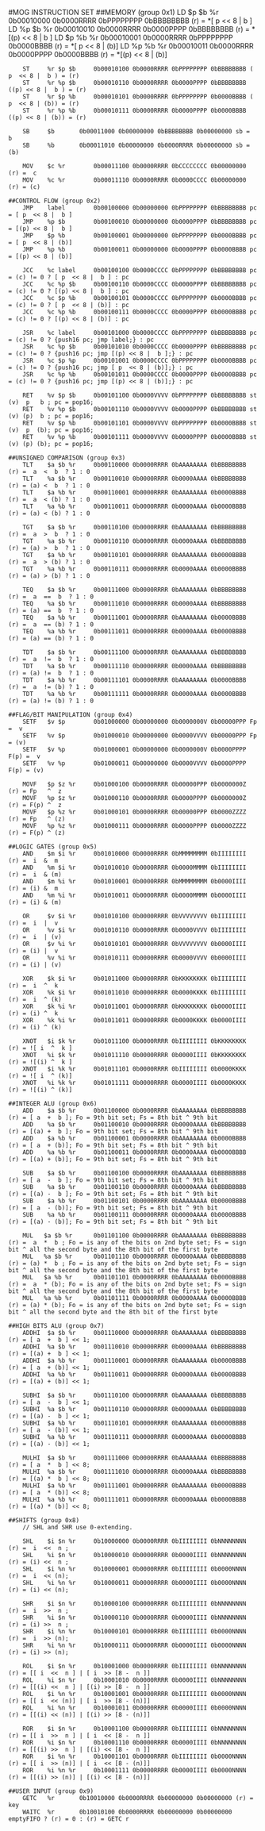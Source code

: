 #MOG INSTRUCTION SET
	##MEMORY (group 0x1)
		LD     $p $b %r		0b00010000 0b0000RRRR 0bPPPPPPPP 0bBBBBBBBB	(r) = *[ p  << 8 |  b ]
		LD     %p $b %r		0b00010010 0b0000RRRR 0b0000PPPP 0bBBBBBBBB	(r) = *[(p) << 8 |  b ]
		LD     $p %b %r		0b00010001 0b0000RRRR 0bPPPPPPPP 0b0000BBBB	(r) = *[ p  << 8 | (b)]
		LD     %p %b %r		0b00010011 0b0000RRRR 0b0000PPPP 0b0000BBBB	(r) = *[(p) << 8 | (b)]

		ST     %r $p $b		0b00010100 0b0000RRRR 0bPPPPPPPP 0bBBBBBBBB	( p  << 8 |  b ) = (r)
		ST     %r %p $b		0b00010110 0b0000RRRR 0b0000PPPP 0bBBBBBBBB	((p) << 8 |  b ) = (r)
		ST     %r $p %b		0b00010101 0b0000RRRR 0bPPPPPPPP 0b0000BBBB	( p  << 8 | (b)) = (r)
		ST     %r %p %b		0b00010111 0b0000RRRR 0b0000PPPP 0b0000BBBB	((p) << 8 | (b)) = (r)

		SB     $b		0b00011000 0b00000000 0bBBBBBBBB 0b00000000	sb =  b
		SB     %b		0b00011010 0b00000000 0b0000RRRR 0b00000000	sb = (b)

		MOV    $c %r		0b00011100 0b0000RRRR 0bCCCCCCCC 0b00000000	(r) =  c 
		MOV    %c %r		0b00011110 0b0000RRRR 0b0000CCCC 0b00000000	(r) = (c)

	##CONTROL FLOW (group 0x2)
		JMP    label		0b00100000 0b00000000 0bPPPPPPPP 0bBBBBBBBB	pc = [ p  << 8 |  b ] 
		JMP    %p $b		0b00100010 0b00000000 0b0000PPPP 0bBBBBBBBB	pc = [(p) << 8 |  b ]
		JMP    $p %b		0b00100001 0b00000000 0bPPPPPPPP 0b0000BBBB	pc = [ p  << 8 | (b)]
		JMP    %p %b		0b00100011 0b00000000 0b0000PPPP 0b0000BBBB	pc = [(p) << 8 | (b)]

		JCC    %c label		0b00100100 0b0000CCCC 0bPPPPPPPP 0bBBBBBBBB	pc = (c) != 0 ? [ p  << 8 |  b ] : pc
		JCC    %c %p $b		0b00100110 0b0000CCCC 0b0000PPPP 0bBBBBBBBB	pc = (c) != 0 ? [(p) << 8 |  b ] : pc
		JCC    %c $p %b		0b00100101 0b0000CCCC 0bPPPPPPPP 0b0000BBBB	pc = (c) != 0 ? [ p  << 8 | (b)] : pc
		JCC    %c %p %b		0b00100111 0b0000CCCC 0b0000PPPP 0b0000BBBB	pc = (c) != 0 ? [(p) << 8 | (b)] : pc

		JSR    %c label		0b00101000 0b0000CCCC 0bPPPPPPPP 0bBBBBBBBB	pc = (c) != 0 ? {push16 pc; jmp label;} : pc
		JSR    %c %p $b		0b00101010 0b0000CCCC 0b0000PPPP 0bBBBBBBBB	pc = (c) != 0 ? {push16 pc; jmp [(p) << 8 |  b ];} : pc
		JSR    %c $p %p		0b00101001 0b0000CCCC 0bPPPPPPPP 0b0000BBBB	pc = (c) != 0 ? {push16 pc; jmp [ p  << 8 | (b)];} : pc
		JSR    %c %p %b		0b00101011 0b0000CCCC 0b0000PPPP 0b0000BBBB	pc = (c) != 0 ? {push16 pc; jmp [(p) << 8 | (b)];} : pc

		RET    %v $p $b		0b00101100 0b0000VVVV 0bPPPPPPPP 0bBBBBBBBB	st (v)  p   b ; pc = pop16;
		RET    %v %p $b		0b00101110 0b0000VVVV 0b0000PPPP 0bBBBBBBBB	st (v) (p)  b ; pc = pop16;
		RET    %v $p %b		0b00101101 0b0000VVVV 0bPPPPPPPP 0b0000BBBB	st (v)  p  (b); pc = pop16;
		RET    %v %p %b		0b00101111 0b0000VVVV 0b0000PPPP 0b0000BBBB	st (v) (p) (b); pc = pop16;

	##UNSIGNED COMPARISON (group 0x3)
		TLT    $a $b %r		0b00110000 0b0000RRRR 0bAAAAAAAA 0bBBBBBBBB	(r) =  a  <  b  ? 1 : 0
		TLT    %a $b %r		0b00110010 0b0000RRRR 0b0000AAAA 0bBBBBBBBB	(r) = (a) <  b  ? 1 : 0
		TLT    $a %b %r		0b00110001 0b0000RRRR 0bAAAAAAAA 0b0000BBBB	(r) =  a  < (b) ? 1 : 0
		TLT    %a %b %r		0b00110011 0b0000RRRR 0b0000AAAA 0b0000BBBB	(r) = (a) < (b) ? 1 : 0

		TGT    $a $b %r		0b00110100 0b0000RRRR 0bAAAAAAAA 0bBBBBBBBB	(r) =  a  >  b  ? 1 : 0
		TGT    %a $b %r		0b00110110 0b0000RRRR 0b0000AAAA 0bBBBBBBBB	(r) = (a) >  b  ? 1 : 0
		TGT    $a %b %r		0b00110101 0b0000RRRR 0bAAAAAAAA 0b0000BBBB	(r) =  a  > (b) ? 1 : 0
		TGT    %a %b %r		0b00110111 0b0000RRRR 0b0000AAAA 0b0000BBBB	(r) = (a) > (b) ? 1 : 0

		TEQ    $a $b %r		0b00111000 0b0000RRRR 0bAAAAAAAA 0bBBBBBBBB	(r) =  a  ==  b  ? 1 : 0
		TEQ    %a $b %r		0b00111010 0b0000RRRR 0b0000AAAA 0bBBBBBBBB	(r) = (a) ==  b  ? 1 : 0
		TEQ    $a %b %r		0b00111001 0b0000RRRR 0bAAAAAAAA 0b0000BBBB	(r) =  a  == (b) ? 1 : 0
		TEQ    %a %b %r		0b00111011 0b0000RRRR 0b0000AAAA 0b0000BBBB	(r) = (a) == (b) ? 1 : 0

		TDT    $a $b %r		0b00111100 0b0000RRRR 0bAAAAAAAA 0bBBBBBBBB	(r) =  a  !=  b  ? 1 : 0
		TDT    %a $b %r		0b00111110 0b0000RRRR 0b0000AAAA 0bBBBBBBBB	(r) = (a) !=  b  ? 1 : 0
		TDT    $a %b %r		0b00111101 0b0000RRRR 0bAAAAAAAA 0b0000BBBB	(r) =  a  != (b) ? 1 : 0
		TDT    %a %b %r		0b00111111 0b0000RRRR 0b0000AAAA 0b0000BBBB	(r) = (a) != (b) ? 1 : 0
	
	##FLAG/BIT MANIPULATION (group 0x4)
		SETF   $v $p		0b01000000 0b00000000 0b0000000V 0b00000PPP	Fp   =  v
		SETF   %v $p		0b01000010 0b00000000 0b0000VVVV 0b00000PPP	Fp   = (v)
		SETF   $v %p		0b01000001 0b00000000 0b0000000V 0b0000PPPP	F(p) =  v
		SETF   %v %p		0b01000011 0b00000000 0b0000VVVV 0b0000PPPP	F(p) = (v)

		MOVF   $p $z %r		0b01000100 0b0000RRRR 0b00000PPP 0b0000000Z	(r) = Fp   ^  z
		MOVF   %p $z %r		0b01000110 0b0000RRRR 0b0000PPPP 0b0000000Z	(r) = F(p) ^  z
		MOVF   $p %z %r		0b01000101 0b0000RRRR 0b00000PPP 0b0000ZZZZ	(r) = Fp   ^ (z)
		MOVF   %p %z %r		0b01000111 0b0000RRRR 0b0000PPPP 0b0000ZZZZ	(r) = F(p) ^ (z)

	##LOGIC GATES (group 0x5)
		AND    $m $i %r		0b01010000 0b0000RRRR 0bMMMMMMMM 0bIIIIIIII	(r) =  i  &  m
		AND    %m $i %r		0b01010010 0b0000RRRR 0b0000MMMM 0bIIIIIIII	(r) =  i  & (m)
		AND    $m %i %r		0b01010001 0b0000RRRR 0bMMMMMMMM 0b0000IIII	(r) = (i) &  m
		AND    %m %i %r		0b01010011 0b0000RRRR 0b0000MMMM 0b0000IIII	(r) = (i) & (m)

		OR     $v $i %r		0b01010100 0b0000RRRR 0bVVVVVVVV 0bIIIIIIII	(r) =  i  |  v
		OR     %v $i %r		0b01010110 0b0000RRRR 0b0000VVVV 0bIIIIIIII	(r) =  i  | (v)
		OR     $v %i %r		0b01010101 0b0000RRRR 0bVVVVVVVV 0b0000IIII	(r) = (i) |  v
		OR     %v %i %r		0b01010111 0b0000RRRR 0b0000VVVV 0b0000IIII	(r) = (i) | (v)

		XOR    $k $i %r		0b01011000 0b0000RRRR 0bKKKKKKKK 0bIIIIIIII	(r) =  i  ^  k
		XOR    %k $i %r		0b01011010 0b0000RRRR 0b0000KKKK 0bIIIIIIII	(r) =  i  ^ (k)
		XOR    $k %i %r		0b01011001 0b0000RRRR 0bKKKKKKKK 0b0000IIII	(r) = (i) ^  k
		XOR    %k %i %r		0b01011011 0b0000RRRR 0b0000KKKK 0b0000IIII	(r) = (i) ^ (k)

		XNOT   $i $k %r		0b01011100 0b0000RRRR 0bIIIIIIII 0bKKKKKKKK	(r) = ![ i  ^  k ]
		XNOT   %i $k %r		0b01011110 0b0000RRRR 0b0000IIII 0bKKKKKKKK	(r) = ![(i) ^  k ]
		XNOT   $i %k %r		0b01011101 0b0000RRRR 0bIIIIIIII 0b0000KKKK	(r) = ![ i  ^ (k)]
		XNOT   %i %k %r		0b01011111 0b0000RRRR 0b0000IIII 0b0000KKKK	(r) = ![(i) ^ (k)]
	
	##INTEGER ALU (group 0x6)
		ADD    $a $b %r		0b01100000 0b0000RRRR 0bAAAAAAAA 0bBBBBBBBB	(r) = [ a  +  b ]; Fo = 9th bit set; Fs = 8th bit ^ 9th bit
		ADD    %a $b %r		0b01100010 0b0000RRRR 0b0000AAAA 0bBBBBBBBB	(r) = [(a) +  b ]; Fo = 9th bit set; Fs = 8th bit ^ 9th bit
		ADD    $a %b %r		0b01100001 0b0000RRRR 0bAAAAAAAA 0b0000BBBB	(r) = [ a  + (b)]; Fo = 9th bit set; Fs = 8th bit ^ 9th bit
		ADD    %a %b %r		0b01100011 0b0000RRRR 0b0000AAAA 0b0000BBBB	(r) = [(a) + (b)]; Fo = 9th bit set; Fs = 8th bit ^ 9th bit

		SUB    $a $b %r		0b01100100 0b0000RRRR 0bAAAAAAAA 0bBBBBBBBB	(r) = [ a  -  b ]; Fo = 9th bit set; Fs = 8th bit ^ 9th bit
		SUB    %a $b %r		0b01100110 0b0000RRRR 0b0000AAAA 0bBBBBBBBB	(r) = [(a) -  b ]; Fo = 9th bit set; Fs = 8th bit ^ 9th bit
		SUB    $a %b %r		0b01100101 0b0000RRRR 0bAAAAAAAA 0b0000BBBB	(r) = [ a  - (b)]; Fo = 9th bit set; Fs = 8th bit ^ 9th bit
		SUB    %a %b %r		0b01100111 0b0000RRRR 0b0000AAAA 0b0000BBBB	(r) = [(a) - (b)]; Fo = 9th bit set; Fs = 8th bit ^ 9th bit

		MUL   $a $b %r		0b01101100 0b0000RRRR 0bAAAAAAAA 0bBBBBBBBB	(r) =  a  *  b ; Fo = is any of the bits on 2nd byte set; Fs = sign bit ^ all the second byte and the 8th bit of the first byte
		MUL   %a $b %r		0b01101110 0b0000RRRR 0b0000AAAA 0bBBBBBBBB	(r) = (a) *  b ; Fo = is any of the bits on 2nd byte set; Fs = sign bit ^ all the second byte and the 8th bit of the first byte
		MUL   $a %b %r		0b01101101 0b0000RRRR 0bAAAAAAAA 0b0000BBBB	(r) =  a  * (b); Fo = is any of the bits on 2nd byte set; Fs = sign bit ^ all the second byte and the 8th bit of the first byte
		MUL   %a %b %r		0b01101111 0b0000RRRR 0b0000AAAA 0b0000BBBB	(r) = (a) * (b); Fo = is any of the bits on 2nd byte set; Fs = sign bit ^ all the second byte and the 8th bit of the first byte
		
	##HIGH BITS ALU (group 0x7)
		ADDHI  $a $b %r		0b01110000 0b0000RRRR 0bAAAAAAAA 0bBBBBBBBB	(r) = [ a  +  b ] << 1;
		ADDHI  %a $b %r		0b01110010 0b0000RRRR 0b0000AAAA 0bBBBBBBBB	(r) = [(a) +  b ] << 1;
		ADDHI  $a %b %r		0b01110001 0b0000RRRR 0bAAAAAAAA 0b0000BBBB	(r) = [ a  + (b)] << 1;
		ADDHI  %a %b %r		0b01110011 0b0000RRRR 0b0000AAAA 0b0000BBBB	(r) = [(a) + (b)] << 1;

		SUBHI  $a $b %r		0b01110100 0b0000RRRR 0bAAAAAAAA 0bBBBBBBBB	(r) = [ a  -  b ] << 1;
		SUBHI  %a $b %r		0b01110110 0b0000RRRR 0b0000AAAA 0bBBBBBBBB	(r) = [(a) -  b ] << 1;
		SUBHI  $a %b %r		0b01110101 0b0000RRRR 0bAAAAAAAA 0b0000BBBB	(r) = [ a  - (b)] << 1;
		SUBHI  %a %b %r		0b01110111 0b0000RRRR 0b0000AAAA 0b0000BBBB	(r) = [(a) - (b)] << 1;

		MULHI  $a $b %r		0b01111000 0b0000RRRR 0bAAAAAAAA 0bBBBBBBBB	(r) = [ a  *  b ] << 8;
		MULHI  %a $b %r		0b01111010 0b0000RRRR 0b0000AAAA 0bBBBBBBBB	(r) = [(a) *  b ] << 8;
		MULHI  $a %b %r		0b01111001 0b0000RRRR 0bAAAAAAAA 0b0000BBBB	(r) = [ a  * (b)] << 8;
		MULHI  %a %b %r		0b01111011 0b0000RRRR 0b0000AAAA 0b0000BBBB	(r) = [(a) * (b)] << 8;

	##SHIFTS (group 0x8)
		// SHL and SHR use 0-extending.

		SHL    $i $n %r		0b10000000 0b0000RRRR 0bIIIIIIII 0bNNNNNNNN	(r) =  i  <<  n ;
		SHL    %i $n %r		0b10000010 0b0000RRRR 0b0000IIII 0bNNNNNNNN	(r) = (i) <<  n ;
		SHL    $i %n %r		0b10000001 0b0000RRRR 0bIIIIIIII 0b0000NNNN	(r) =  i  << (n);
		SHL    %i %n %r		0b10000011 0b0000RRRR 0b0000IIII 0b0000NNNN	(r) = (i) << (n);

		SHR    $i $n %r		0b10000100 0b0000RRRR 0bIIIIIIII 0bNNNNNNNN	(r) =  i  >>  n ;
		SHR    %i $n %r		0b10000110 0b0000RRRR 0b0000IIII 0bNNNNNNNN	(r) = (i) >>  n ;
		SHR    $i %n %r		0b10000101 0b0000RRRR 0bIIIIIIII 0b0000NNNN	(r) =  i  >> (n);
		SHR    %i %n %r		0b10000111 0b0000RRRR 0b0000IIII 0b0000NNNN	(r) = (i) >> (n);

		ROL    $i $n %r		0b10001000 0b0000RRRR 0bIIIIIIII 0bNNNNNNNN	(r) = [[ i  <<  n ] | [ i  >> [8 -  n ]]
		ROL    %i $n %r		0b10001010 0b0000RRRR 0b0000IIII 0bNNNNNNNN	(r) = [[(i) <<  n ] | [(i) >> [8 -  n ]]
		ROL    $i %n %r		0b10001001 0b0000RRRR 0bIIIIIIII 0b0000NNNN	(r) = [[ i  << (n)] | [ i  >> [8 - (n)]]
		ROL    %i %n %r		0b10001011 0b0000RRRR 0b0000IIII 0b0000NNNN	(r) = [[(i) << (n)] | [(i) >> [8 - (n)]]

		ROR    $i $n %r		0b10001100 0b0000RRRR 0bIIIIIIII 0bNNNNNNNN	(r) = [[ i  >>  n ] | [ i  << [8 -  n ]]
		ROR    %i $n %r		0b10001110 0b0000RRRR 0b0000IIII 0bNNNNNNNN	(r) = [[(i) >>  n ] | [(i) << [8 -  n ]]
		ROR    $i %n %r		0b10001101 0b0000RRRR 0bIIIIIIII 0b0000NNNN	(r) = [[ i  >> (n)] | [ i  << [8 - (n)]]
		ROR    %i %n %r		0b10001111 0b0000RRRR 0b0000IIII 0b0000NNNN	(r) = [[(i) >> (n)] | [(i) << [8 - (n)]]

	##USER INPUT (group 0x9)
		GETC   %r		0b10010000 0b0000RRRR 0b00000000 0b00000000	(r) = key
		WAITC  %r		0b10010100 0b0000RRRR 0b00000000 0b00000000	emptyFIFO ? (r) = 0 : (r) = GETC r
